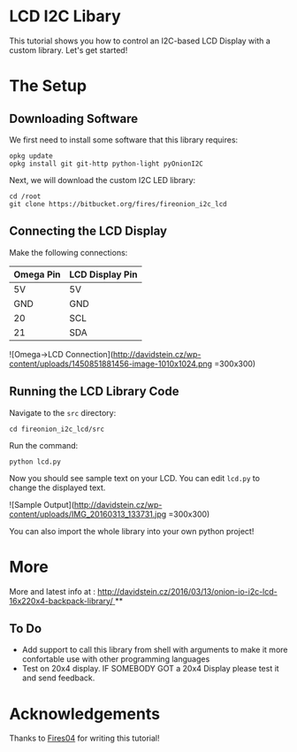 # LCD I2C Libary  

This tutorial shows you how to control an I2C-based LCD Display with a custom library. Let's get started!


# The Setup


## Downloading Software

We first need to install some software that this library requires:
```
opkg update
opkg install git git-http python-light pyOnionI2C
```

Next, we will download the custom I2C LED library:
```
cd /root
git clone https://bitbucket.org/fires/fireonion_i2c_lcd
```

## Connecting the LCD Display

Make the following connections:

| Omega Pin | LCD Display Pin |
|-----------|-----------------|
| 5V        | 5V              |
| GND       | GND             |
| 20        | SCL             |
| 21        | SDA             |

![Omega->LCD Connection](http://davidstein.cz/wp-content/uploads/1450851881456-image-1010x1024.png =300x300)

## Running the LCD Library Code

Navigate to the `src` directory:
```
cd fireonion_i2c_lcd/src
```

Run the command:
```
python lcd.py
```


Now you should see sample text on your LCD. You can edit `lcd.py` to change the displayed text. 

![Sample Output](http://davidstein.cz/wp-content/uploads/IMG_20160313_133731.jpg =300x300)

You can also import the whole library into your own python project!



# More
More and latest info at : [http://davidstein.cz/2016/03/13/onion-io-i2c-lcd-16x220x4-backpack-library/
](http://davidstein.cz/2016/03/13/onion-io-i2c-lcd-16x220x4-backpack-library/)**


## To Do

* Add support to call this library from shell with arguments to make it more confortable use with other programming languages
* Test on 20x4 display. IF SOMEBODY GOT a 20x4 Display please test it and send feedback.



# Acknowledgements

Thanks to [Fires04](https://github.com/Fires04) for writing this tutorial! 
